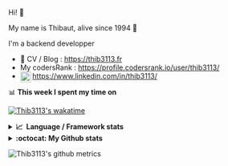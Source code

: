 Hi! 👋

My name is Thibaut, alive since 1994 🍷

I'm a backend developper

-   📝 CV / Blog : https://thib3113.fr
-   My codersRank : https://profile.codersrank.io/user/thib3113/
-   <a href="https://www.linkedin.com/in/thib3113/"><img align="left" alt="Thib3113's Linkedin" width="21px" src="https://raw.githubusercontent.com/peterthehan/peterthehan/master/assets/linkedin.svg" /></a> https://www.linkedin.com/in/thib3113/

📊 **This week I spent my time on**

[![Thib3113's wakatime](https://github-readme-stats.vercel.app/api/wakatime?username=thib3113&layout=default&theme=dracula&langs_count=6&hide_title=true&hide_border=true)](https://wakatime.com/@thib3113)

<details>
  <summary><b>📈&nbsp;&nbsp;Language&nbsp;/&nbsp;Framework stats</b></summary>
  <br/>  
  <a href='https://profile.codersrank.io/user/thib3113/'>
  <img src='http://cr-skills-chart-widget.azurewebsites.net/api/api?username=thib3113&padding=30&skills=php,batchfile,javascript,less,mysql,reactjs,scss,shell,typescript,vue'>
  </a>
</details>

<details>
  <summary><b>:octocat: My Github stats</b></summary>
  <br/>  
  
  <img src="https://github-readme-stats.vercel.app/api?username=thib3113&theme=dracula&show_icons=true&" alt="Thib3113's GitHub stats" />

<!--START_SECTION:activity-->

1. 🎉 Merged PR [#364](https://github.com/thib3113/unifi-client/pull/364) in [thib3113/unifi-client](https://github.com/thib3113/unifi-client)
2. 🎉 Merged PR [#162](https://github.com/thib3113/unifi-blockips-srv/pull/162) in [thib3113/unifi-blockips-srv](https://github.com/thib3113/unifi-blockips-srv)
3. 🎉 Merged PR [#163](https://github.com/thib3113/unifi-blockips-srv/pull/163) in [thib3113/unifi-blockips-srv](https://github.com/thib3113/unifi-blockips-srv)
4. 🎉 Merged PR [#164](https://github.com/thib3113/unifi-blockips-srv/pull/164) in [thib3113/unifi-blockips-srv](https://github.com/thib3113/unifi-blockips-srv)
5. 🎉 Merged PR [#367](https://github.com/thib3113/unifi-client/pull/367) in [thib3113/unifi-client](https://github.com/thib3113/unifi-client)
 <!--END_SECTION:activity-->

</details>

![Thib3113's github metrics](https://gist.githubusercontent.com/thib3113/83a96e16f8bca103f1b0e376186c66ec/raw/github-metrics.svg)
